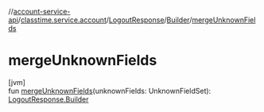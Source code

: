//[account-service-api](../../../../index.md)/[classtime.service.account](../../index.md)/[LogoutResponse](../index.md)/[Builder](index.md)/[mergeUnknownFields](merge-unknown-fields.md)

# mergeUnknownFields

[jvm]\
fun [mergeUnknownFields](merge-unknown-fields.md)(unknownFields: UnknownFieldSet): [LogoutResponse.Builder](index.md)
